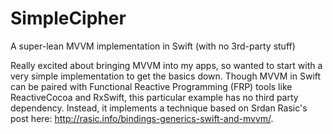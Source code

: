 # SimpleCipher
A super-lean MVVM implementation in Swift (with no 3rd-party stuff)

Really excited about bringing MVVM into my apps, so wanted to start with a very simple implementation to get the basics down. Though MVVM in Swift can be paired with Functional Reactive Programming (FRP) tools like ReactiveCocoa and RxSwift, this particular example has no third party dependency. Instead, it implements a technique based on Srdan Rasic's post here: http://rasic.info/bindings-generics-swift-and-mvvm/.
